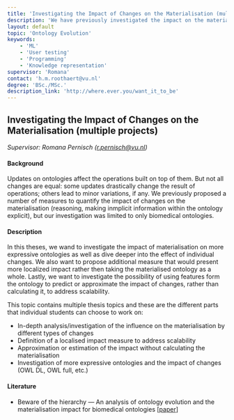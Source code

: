 ```yaml
---
title: 'Investigating the Impact of Changes on the Materialisation (multiple projects)'
description: 'We have previously investigated the impact on the materialisation (making implicit knowledge explicit) and want to further the analysis by diving into more depth. This means that we want to investigate the types of changes in more detail but also the effect of the changes more localized in the materialisation, rather then looking at the materialisation as a whole.'
layout: default
topic: 'Ontology Evolution' 
keywords: 
    - 'ML'
    - 'User testing'
    - 'Programming'
    - 'Knowledge representation'
supervisor: 'Romana'
contact: 'h.m.roothaert@vu.nl'
degree: 'BSc./MSc.'
description_link: 'http://where.ever.you/want_it_to_be'
---
```



## Investigating the Impact of Changes on the Materialisation (multiple projects)
*Supervisor: Romana Pernisch (r.pernisch@vu.nl)*

#### Background
Updates on ontologies affect the operations built on top of them. But not all changes are equal: some updates drastically change the result of operations; others lead to minor variations, if any. We previously proposed a number of measures to quantify the impact of changes on the materialisation (reasoning, making inmplicit information within the ontology explicit), but our investigation was limited to only biomedical ontologies.

#### Description
In this theses, we wand to investigate the impact of materialisation on more expressive ontologies as well as dive deeper into the effect of individual changes. We also want to propose additional measure that would present more localized impact rather then taking the materialised ontology as a whole. Lastly, we want to investigate the possibility of using features form the ontology to predict or approximate the impact of changes, rather than calculating it, to address scalability. 

This topic contains multiple thesis topics and these are the different parts that individual students can choose to work on:
- In-depth analysis/investigation of the influence on the materialisation by different types of changes
- Definition of a localised impact measure to address scalability
- Approximation or estimation of the impact without calculating the materialisation
- Investigation of more expressive ontologies and the impact of changes (OWL DL, OWL full, etc.)

#### Literature
- Beware of the hierarchy — An analysis of ontology evolution and the materialisation impact for biomedical ontologies [<a href="https://doi.org/10.1016/j.websem.2021.100658">paper</a>]
